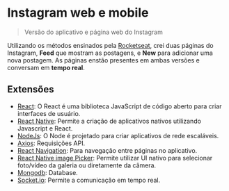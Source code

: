 # Instagram web e mobile
>Versão do aplicativo e página web do Instagram

Utilizando os métodos ensinados pela [Rocketseat](https://rocketseat.com.br/), crei duas páginas do Instagram, **Feed** que mostram as postagens, e **New** para adicionar uma nova postagem. As páginas enstão presentes em ambas versões e conversam em **tempo real**.


## Extensões

- [React](https://reactjs.org/): O React é uma biblioteca JavaScript de código aberto para criar interfaces de usuário.
- [React Native](https://facebook.github.io/react-native/): Permite a criação de aplicativos nativos utilizando Javascript e React.
- [NodeJs](https://nodejs.org):  O Node é projetado para criar aplicativos de rede escaláveis.
- [Axios](https://github.com/axios/axios): Requisições API.
- [React Navigation](https://reactnavigation.org/): Para navegação entre páginas no aplicativo.
- [React Native image Picker](https://github.com/react-native-community/react-native-image-picker): Permite utilizar UI nativo para selecionar foto/vídeo da galeria ou diretamente da câmera.
- [Mongodb](https://www.mongodb.com/): Database.
- [Socket.io](https://socket.io/): Permite a comunicação em tempo real.
